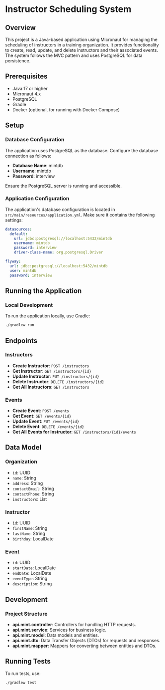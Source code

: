 # Instructor Scheduling System

## Overview

This project is a Java-based application using Micronaut for managing the scheduling of instructors in a training organization. It provides functionality to create, read, update, and delete instructors and their associated events. The system follows the MVC pattern and uses PostgreSQL for data persistence.

## Prerequisites

- Java 17 or higher
- Micronaut 4.x
- PostgreSQL
- Gradle
- Docker (optional, for running with Docker Compose)

## Setup

### Database Configuration

The application uses PostgreSQL as the database. Configure the database connection as follows:

- **Database Name**: mintdb
- **Username**: mintdb
- **Password**: interview

Ensure the PostgreSQL server is running and accessible.

### Application Configuration

The application's database configuration is located in `src/main/resources/application.yml`. Make sure it contains the following settings:

```yaml
datasources:
  default:
    url: jdbc:postgresql://localhost:5432/mintdb
    username: mintdb
    password: interview
    driver-class-name: org.postgresql.Driver

flyway:
  url: jdbc:postgresql://localhost:5432/mintdb
  user: mintdb
  password: interview
```
## Running the Application

### Local Development
To run the application locally, use Gradle:

```bash
./gradlew run
```

## Endpoints

### Instructors

- **Create Instructor**: `POST /instructors`
- **Get Instructor**: `GET /instructors/{id}`
- **Update Instructor**: `PUT /instructors/{id}`
- **Delete Instructor**: `DELETE /instructors/{id}`
- **Get All Instructors**: `GET /instructors`

### Events

- **Create Event**: `POST /events`
- **Get Event**: `GET /events/{id}`
- **Update Event**: `PUT /events/{id}`
- **Delete Event**: `DELETE /events/{id}`
- **Get All Events for Instructor**: `GET /instructors/{id}/events`

## Data Model

### Organization

- `id`: UUID
- `name`: String
- `address`: String
- `contactEmail`: String
- `contactPhone`: String
- `instructors`: List<Instructor>

### Instructor

- `id`: UUID
- `firstName`: String
- `lastName`: String
- `birthday`: LocalDate

### Event

- `id`: UUID
- `startDate`: LocalDate
- `endDate`: LocalDate
- `eventType`: String
- `description`: String

## Development

### Project Structure

- **api.mint.controller**: Controllers for handling HTTP requests.
- **api.mint.service**: Services for business logic.
- **api.mint.model**: Data models and entities.
- **api.mint.dto**: Data Transfer Objects (DTOs) for requests and responses.
- **api.mint.mapper**: Mappers for converting between entities and DTOs.


## Running Tests
To run tests, use:

```bash
./gradlew test
```